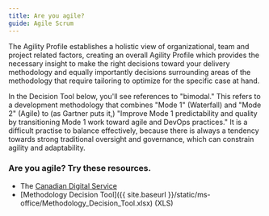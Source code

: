 ```yaml
---
title: Are you agile?
guide: Agile Scrum
---
```


The Agility Profile establishes a holistic view of organizational, team and project related factors, creating an overall Agility Profile which provides the necessary insight to make the right decisions toward your delivery methodology and equally importantly decisions surrounding areas of the methodology that require tailoring to optimize for the specific case at hand.

In the Decision Tool below, you'll see references to "bimodal." This refers to a development methodology that combines "Mode 1" (Waterfall) and "Mode 2" (Agile) to (as Gartner puts it,) "Improve Mode 1 predictability and quality by transitioning Mode 1 work toward agile and DevOps practices."  It is a difficult practise to balance effectively, because there is always a tendency towards strong traditional oversight and governance, which can constrain agility and adaptability.

### Are you agile? Try these resources.

* The [Canadian Digital Service](https://digital.canada.ca/)
* [Methodology Decision Tool]({{ site.baseurl }}/static/ms-office/Methodology_Decision_Tool.xlsx) (XLS)
